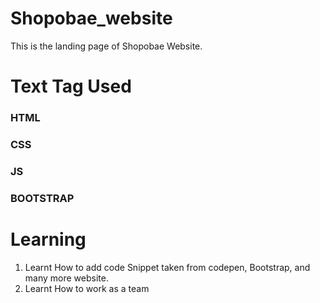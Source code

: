 # Shopobae_website

This is the landing page of Shopobae Website.

# Text Tag Used
 
### HTML 
### CSS
### JS
### BOOTSTRAP

# Learning
1) Learnt How to add code Snippet taken from codepen, Bootstrap, and many more website.  
2) Learnt How to work as a team  




